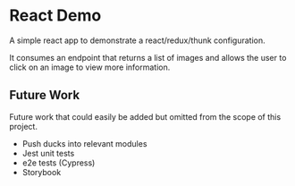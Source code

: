 # React Demo

A simple react app to demonstrate a react/redux/thunk configuration.

It consumes an endpoint that returns a list of images and allows the user to click on an image to view more information.

## Future Work

Future work that could easily be added but omitted from the scope of this project.

* Push ducks into relevant modules
* Jest unit tests
* e2e tests (Cypress)
* Storybook